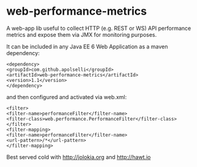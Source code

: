 # web-performance-metrics
A web-app lib useful to collect HTTP (e.g. REST or WS) API performance metrics and expose them via JMX for monitoring purposes.

It can be included in any Java EE 6 Web Application as a maven dependency:

`<dependency>`  
`<groupId>com.github.apolselli</groupId>`  
`<artifactId>web-performance-metrics</artifactId>`  
`<version>1.1</version>`  
`</dependency>`  

and then configured and activated via web.xml:

`<filter>`  
`<filter-name>performanceFilter</filter-name>`  
`<filter-class>web.performance.PerformanceFilter</filter-class>`  
`</filter>`  
`<filter-mapping>`  
`<filter-name>performanceFilter</filter-name>`  
`<url-pattern>/*</url-pattern>`  
`</filter-mapping>`  

Best served cold with http://jolokia.org and http://hawt.io
